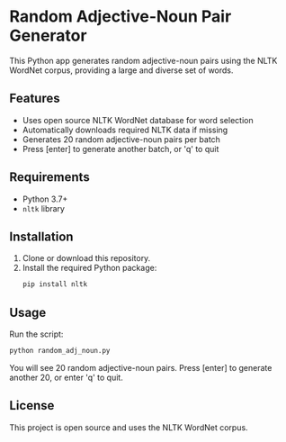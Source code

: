 # Random Adjective-Noun Pair Generator

This Python app generates random adjective-noun pairs using the NLTK WordNet corpus, providing a large and diverse set of words.

## Features
- Uses open source NLTK WordNet database for word selection
- Automatically downloads required NLTK data if missing
- Generates 20 random adjective-noun pairs per batch
- Press [enter] to generate another batch, or 'q' to quit

## Requirements
- Python 3.7+
- `nltk` library

## Installation
1. Clone or download this repository.
2. Install the required Python package:
   ```sh
   pip install nltk
   ```

## Usage
Run the script:
```sh
python random_adj_noun.py
```
You will see 20 random adjective-noun pairs. Press [enter] to generate another 20, or enter 'q' to quit.

## License
This project is open source and uses the NLTK WordNet corpus.
